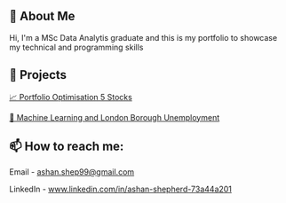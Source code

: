 ## 🧠 About Me

Hi, I'm a MSc Data Analytis graduate and this is my portfolio to showcase my technical and programming skills 

## 📂 Projects

[📈 Portfolio Optimisation 5 Stocks](https://ashan-portfolio.github.io/ashan-portfolio/docs/portfolio_optimisation_5_stocks.pdf)

[🤖 Machine Learning and London Borough Unemployment](https://ashan-portfolio.github.io/ashan-portfolio/docs/Factors_which_affect_unemployment_rates_amongst_Boroughs_in_London.pdf)

## 📫 How to reach me:

Email - ashan.shep99@gmail.com

LinkedIn - www.linkedin.com/in/ashan-shepherd-73a44a201
